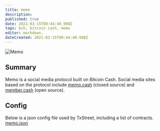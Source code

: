 ```yaml
---
title: memo                                          
description:                                          
published: true                                       
date: 2021-03-15T00:44:40.998Z                        
tags: bch, bitcoin cash, memo                                 
editor: markdown.                                    
dateCreated: 2021-03-15T00:44:40.998Z 
---
```


![Memo](https://txstreet.com/static/img/singles/house_logos/memo.png)

## Summary

Memo is a social media protocol built on Bitcoin Cash. Social media sites based on the protocol include [memo.cash](https://memo.cash/) (closed source) and [member.cash](https://member.cash/) (open source).
 

## Config

Below is a json config file used by TxStreet, including a list of contracts.
[memo.json](/bitcoincash/houses/memo.json)